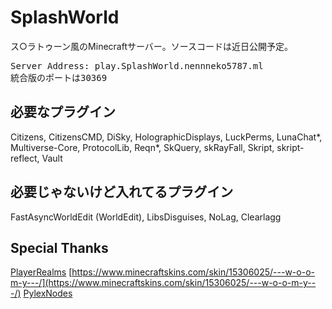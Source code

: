 # SplashWorld
ス○ラトゥーン風のMinecraftサーバー。ソースコードは近日公開予定。
<pre>Server Address: play.SplashWorld.nennneko5787.ml
統合版のポートは30369</pre>
## 必要なプラグイン
Citizens, CitizensCMD, DiSky, HolographicDisplays, LuckPerms, LunaChat*, Multiverse-Core, ProtocolLib, Reqn*, SkQuery, skRayFall, Skript, skript-reflect, Vault
## 必要じゃないけど入れてるプラグイン
FastAsyncWorldEdit (WorldEdit), LibsDisguises, NoLag, Clearlagg
## Special Thanks
[PlayerRealms](https://playerrealms.com)
[https://www.minecraftskins.com/skin/15306025/---w-o-o-m-y---/](https://www.minecraftskins.com/skin/15306025/---w-o-o-m-y---/)
[PylexNodes](https://pylexnodes.net/)
